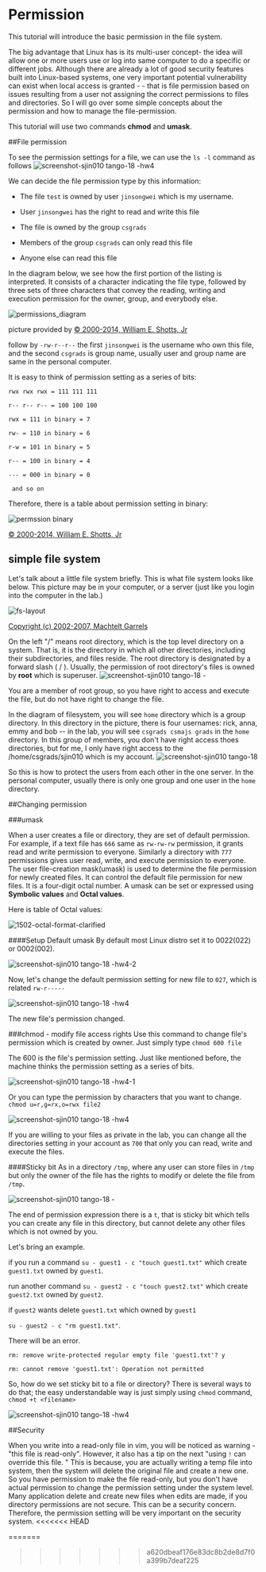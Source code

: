 Permission
===
This tutorial will introduce the basic permission in the file system. 

The big advantage that Linux has is its multi-user concept- the idea will allow one or more users use or log into same computer to do a specific or different jobs. Although there are already a lot of good security features built into Linux-based systems, one very important potential vulnerability can exist when local access is granted - - that is file permission based on issues resulting from a user not assigning the correct permissions to files and directories. So I will go over some simple concepts about the permission and how to manage the file-permission.

This tutorial will use two commands **chmod** and **umask**.

##File permission

To see the permission settings for a file, we can use the `ls -l` command as follows
![screenshot-sjin010 tango-18 -hw4](https://cloud.githubusercontent.com/assets/9039778/5391455/dda0fee2-80cf-11e4-849c-f3b88ca4da09.png)

We can decide the file permission type by this information:

* The file `test` is owned by user `jinsongwei` which is my username.

* User `jinsongwei` has the right to read and write this file

* The file is owned by the group `csgrads`

* Members of the group `csgrads` can only read this file

* Anyone else can read this file

In the diagram below, we see how the first portion of the listing is interpreted. It consists of a character indicating the file type, followed by three sets of three characters that convey the reading, writing and execution permission for the owner, group, and everybody else.

![permissions_diagram](https://cloud.githubusercontent.com/assets/9039778/5336536/b9d34ed4-7e72-11e4-8576-b93584d756fc.gif)

picture provided by [© 2000-2014, William E. Shotts, Jr](http://linuxcommand.org/lts0070.php)


follow by `-rw-r--r--` the first `jinsongwei` is the username who own this file, and the second `csgrads` is group name, usually user and group name are same in the personal computer.

It is easy to think of permission setting as a series of bits:

`rwx rwx rwx = 111 111 111`

`r-- r-- r-- = 100 100 100`

`rwx = 111 in binary = 7`

`rw- = 110 in binary = 6`

`r-w = 101 in binary = 5`

`r-- = 100 in binary = 4`

`--- = 000 in binary = 0`

` and so on`

Therefore, there is a table about permission setting in binary:

![permssion binary](https://cloud.githubusercontent.com/assets/9039778/5337629/93c29134-7e7f-11e4-98d7-8e5979a68a66.png)

[© 2000-2014, William E. Shotts, Jr](http://linuxcommand.org/lts0070.php)

## simple file system

Let's talk about a little file system briefly. This is what file system looks like below. This picture may be in your computer, or a server (just like you login into the computer in the lab.) 

![fs-layout](https://cloud.githubusercontent.com/assets/9039778/5335933/7a337768-7e68-11e4-9288-d82c3f90ba52.png)

[Copyright (c) 2002-2007, Machtelt Garrels](http://tldp.org/LDP/intro-linux/html/intro_07.html)

On the left "/" means root directory, which is the top level directory on a system. That is, it is the directory in which all other directories, including their subdirectories, and files reside. The root directory is designated by a forward slash ( / ). Usually, the permission of root directory's files is owned by **root** which is superuser.
![screenshot-sjin010 tango-18 -](https://cloud.githubusercontent.com/assets/9039778/5391515/cf552a56-80d0-11e4-9bae-eeaf495f3cce.png)


You are a member of root group, so you have right to access and execute the file, but do not have right to change the file. 

In the diagram of filesystem, you will see `home` directory which is a group directory. In this directory in the picture, there is four usernames: rick, anna, emmy and bob -- in the lab, you will see `csgrads csmajs grads` in the `home` directory. In this group of members, you don't have right access thoes directories, but for me, I only have right access to the /home/csgrads/sjin010 which is my account.
![screenshot-sjin010 tango-18](https://cloud.githubusercontent.com/assets/9039778/5337107/992c241a-7e79-11e4-9ed3-2019375cd4fb.png)

So this is how to protect the users from each other in the one server. In the personal computer, usually there is only one group and one user in the `home` directory.

##Changing permission

###umask

When a user creates a file or directory, they are set of default permission. For example, if a text file has `666` same as `rw-rw-rw` permission, it grants read and write permission to everyone. Similarly a directory with `777` permissions gives user read, write, and execute permission to everyone. The user file-creation mask(umask) is used to determine the file permission for newly created files. It can control the default file permission for new files. It is a four-digit octal number. A umask can be set or expressed using **Symbolic values** and **Octal values**.

Here is table of Octal values:

![1502-octal-format-clarified](https://cloud.githubusercontent.com/assets/9039778/5392076/5c90ee5e-80d7-11e4-9921-f08759560a94.png)


####Setup Default umask
By default most Linux distro set it to 0022(022) or 0002(002). 

![screenshot-sjin010 tango-18 -hw4-2](https://cloud.githubusercontent.com/assets/9039778/5391953/e612dcf2-80d5-11e4-9578-bb213d1ee468.png)

Now, let's change the default permission setting for new file to `027`, which is related `rw-r-----`

![screenshot-sjin010 tango-18 -hw4](https://cloud.githubusercontent.com/assets/9039778/5392126/ebe71682-80d7-11e4-90f0-39dabe72c83b.png)

The new file's permission changed. 




###chmod - modify file access rights
Use this command to change file's permission which is created by owner. Just simply type `chmod 600 file`

The 600 is the file's permission setting. Just like mentioned before, the machine thinks the permission setting as a series of bits.

![screenshot-sjin010 tango-18 -hw4-1](https://cloud.githubusercontent.com/assets/9039778/5392292/580b3f04-80d9-11e4-85ea-723411b89cc6.png)

Or you can type the permission by characters that you want to change. `chmod u=r,g=rx,o=rwx file2`

![screenshot-sjin010 tango-18 -hw4](https://cloud.githubusercontent.com/assets/9039778/5392365/1037afb8-80da-11e4-98c6-0944cd6ea2f2.png)

If you are willing to your files as private in the lab, you can change all the directories setting in your account as `700` that only you can read, write and execute the files.

####Sticky bit
As in a directory `/tmp`, where any user can store files in `/tmp` but only the owner of the file has the rights to modify or delete the file from `/tmp`.

![screenshot-sjin010 tango-18 -](https://cloud.githubusercontent.com/assets/9039778/5392828/95942aba-80df-11e4-9af4-1c65a4d05b7a.png)

The end of permission expression there is a `t`, that is sticky bit which tells you can create any file in this directory, but cannot delete any other files which is not owned by you.

Let's bring an example. 

if you run a command `su - guest1 - c "touch guest1.txt"` which create `guest1.txt` owned by `guest1`. 

run another command `su - guest2 - c "touch guest2.txt"` which create `guest2.txt` owned by `guest2`.

if `guest2` wants delete `guest1.txt` which owned by `guest1`

`su - guest2 - c "rm guest1.txt"`.

There will be an error.

`rm: remove write-protected regular empty file 'guest1.txt'? y`

`rm: cannot remove 'guest1.txt': Operation not permitted`

So, how do we set sticky bit to a file or directory? There is several ways to do that; the easy understandable way is just simply using `chmod` command, `chmod +t <filename>`

![screenshot-sjin010 tango-18 -hw4](https://cloud.githubusercontent.com/assets/9039778/5393035/d0480f9e-80e1-11e4-82da-a69243008fd6.png)

 

##Security

When you write into a read-only file in vim, you will be noticed as warning - "this file is read-only". However, it also has a tip on the next "using `!` can override this file. " This is because, you are actually writing a temp file into system, then the system will delete the original file and create a new one. So you have permission to make the file read-only, but you don't have actual permission to change the permission setting under the system level. Many application delete and create new files when edits are made, if you directory permissions are not secure. This can be a security concern. Therefore, the permission setting will be very important on the security system.
<<<<<<< HEAD

=======
>>>>>>> a620dbeaf176e83dc8b2de8d7f0a399b7deaf225




